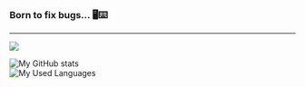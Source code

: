 ### Born to fix bugs... :desktop_computer::keyboard:

---

![](https://komarev.com/ghpvc/?username=cyb3rko&style=flat-square&color=blue)

![My GitHub stats](https://github-readme-stats.vercel.app/api?username=cyb3rko&count_private=true&show_icons=true)  
![My Used Languages](https://github-readme-stats.vercel.app/api/top-langs/?username=cyb3rko&layout=compact&hide_title=1&card_width=300")
